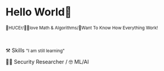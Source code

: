 # Hello World👋
<p><small> 🏫HUCEr/🐱‍💻love Math & Algorithms/🥰Want To Know How Everything Work! </small></p><br>

<p>⚒ Skills <small>"I am still learning"</small></p>

🐱‍💻 Security Researcher / 🤓 ML/AI 
